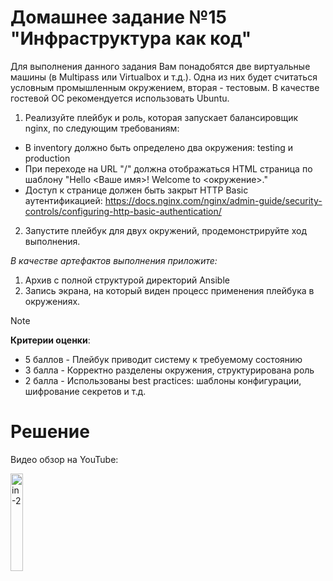 # Домашнее задание №15 "Инфраструктура как код"

Для выполнения данного задания Вам понадобятся две виртуальные машины (в Multipass или Virtualbox и т.д.). Одна из них будет считаться условным промышленным окружением, вторая - тестовым. В качестве гостевой ОС рекомендуется использовать Ubuntu.
1) Реализуйте плейбук и роль, которая запускает балансировщик nginx, по следующим требованиям:
* В inventory должно быть определено два окружения: testing и production
* При переходе на URL "/" должна отображаться HTML страница по шаблону "Hello <Ваше имя>! Welcome to <окружение>."
* Доступ к странице должен быть закрыт HTTP Basic аутентификацией: https://docs.nginx.com/nginx/admin-guide/security-controls/configuring-http-basic-authentication/
2) Запустите плейбук для двух окружений, продемонстрируйте ход выполнения.

*В качестве артефактов выполнения приложите:*

1) Архив с полной структурой директорий Ansible
2) Запись экрана, на который виден процесс применения плейбука в окружениях.

> [!NOTE]
> **Критерии оценки**:
> * 5 баллов - Плейбук приводит систему к требуемому состоянию
> * 3 балла - Корректно разделены окружения, структурирована роль
> * 2 балла - Использованы best practices: шаблоны конфигурации, шифрование секретов и т.д.

# Решение

Видео обзор на YouTube: 

<a href="https://www.youtube.com/watch?v=fu2zMErs91c" title="rooms"><img src="https://i.ibb.co/hFmB3sms/2025-03-08-14-10-01.png" width="20%" alt="in-2" border="0" /></a> 